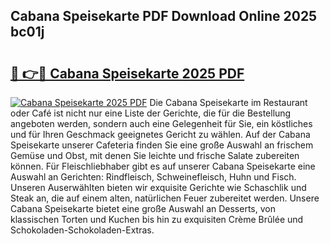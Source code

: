 ## Cabana Speisekarte PDF Download Online 2025 bc01j

# <h2><a href="http://gce2fah.nevu.top/?p=Cabana+Speisekarte">🔗 👉🔴 Cabana Speisekarte 2025 PDF</a></h2>

[![Cabana Speisekarte 2025 PDF](https://i.imgur.com/dBaPXMq.png)](http://gce2fah.nevu.top/?p=Cabana+Speisekarte)
Die Cabana Speisekarte im Restaurant oder Café ist nicht nur eine Liste der Gerichte, die für die Bestellung angeboten werden, sondern auch eine Gelegenheit für Sie, ein köstliches und für Ihren Geschmack geeignetes Gericht zu wählen. Auf der Cabana Speisekarte unserer Cafeteria finden Sie eine große Auswahl an frischem Gemüse und Obst, mit denen Sie leichte und frische Salate zubereiten können. Für Fleischliebhaber gibt es auf unserer Cabana Speisekarte eine Auswahl an Gerichten: Rindfleisch, Schweinefleisch, Huhn und Fisch. Unseren Auserwählten bieten wir exquisite Gerichte wie Schaschlik und Steak an, die auf einem alten, natürlichen Feuer zubereitet werden. Unsere Cabana Speisekarte bietet eine große Auswahl an Desserts, von klassischen Torten und Kuchen bis hin zu exquisiten Crème Brûlée und Schokoladen-Schokoladen-Extras.
